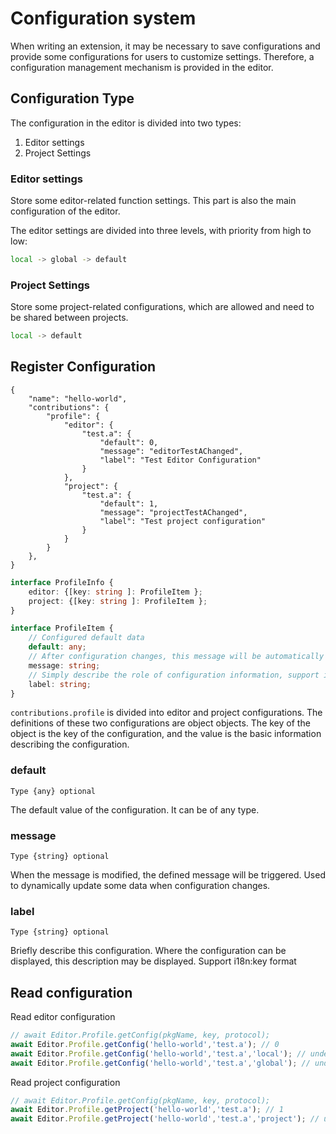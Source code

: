 # Configuration system

When writing an extension, it may be necessary to save configurations and provide some configurations for users to customize settings. Therefore, a configuration management mechanism is provided in the editor.

## Configuration Type

The configuration in the editor is divided into two types:

1. Editor settings
2. Project Settings

### Editor settings

Store some editor-related function settings. This part is also the main configuration of the editor.

The editor settings are divided into three levels, with priority from high to low:

```sh
local -> global -> default
```

### Project Settings

Store some project-related configurations, which are allowed and need to be shared between projects.

```sh
local -> default
```

## Register Configuration

```json5
{
    "name": "hello-world",
    "contributions": {
        "profile": {
            "editor": {
                "test.a": {
                    "default": 0,
                    "message": "editorTestAChanged",
                    "label": "Test Editor Configuration"
                }
            },
            "project": {
                "test.a": {
                    "default": 1,
                    "message": "projectTestAChanged",
                    "label": "Test project configuration"
                }
            }
        }
    },
}
```

```typescript
interface ProfileInfo {
    editor: {[key: string ]: ProfileItem };
    project: {[key: string ]: ProfileItem };
}

interface ProfileItem {
    // Configured default data
    default: any;
    // After configuration changes, this message will be automatically sent to notify
    message: string;
    // Simply describe the role of configuration information, support i18n:key syntax
    label: string;
}
```

`contributions.profile` is divided into editor and project configurations. The definitions of these two configurations are object objects. The key of the object is the key of the configuration, and the value is the basic information describing the configuration.

### default

`Type {any} optional`

The default value of the configuration. It can be of any type.

### message

`Type {string} optional`

When the message is modified, the defined message will be triggered. Used to dynamically update some data when configuration changes.

### label

`Type {string} optional`

Briefly describe this configuration. Where the configuration can be displayed, this description may be displayed. Support i18n:key format

## Read configuration

Read editor configuration

```javascript
// await Editor.Profile.getConfig(pkgName, key, protocol);
await Editor.Profile.getConfig('hello-world','test.a'); // 0
await Editor.Profile.getConfig('hello-world','test.a','local'); // undefined
await Editor.Profile.getConfig('hello-world','test.a','global'); // undefined
```

Read project configuration

```javascript
// await Editor.Profile.getConfig(pkgName, key, protocol);
await Editor.Profile.getProject('hello-world','test.a'); // 1
await Editor.Profile.getProject('hello-world','test.a','project'); // undefined
```